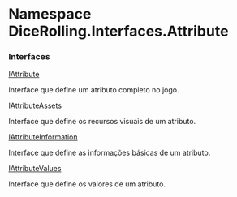# <a id="DiceRolling_Interfaces_Attribute"></a> Namespace DiceRolling.Interfaces.Attribute

### Interfaces

 [IAttribute](DiceRolling.Interfaces.Attribute.IAttribute.md)

Interface que define um atributo completo no jogo.

 [IAttributeAssets](DiceRolling.Interfaces.Attribute.IAttributeAssets.md)

Interface que define os recursos visuais de um atributo.

 [IAttributeInformation](DiceRolling.Interfaces.Attribute.IAttributeInformation.md)

Interface que define as informações básicas de um atributo.

 [IAttributeValues](DiceRolling.Interfaces.Attribute.IAttributeValues.md)

Interface que define os valores de um atributo.

